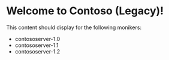 # Welcome to Contoso (Legacy)!

This content should display for the following monikers:

* contososerver-1.0
* contososerver-1.1
* contososerver-1.2